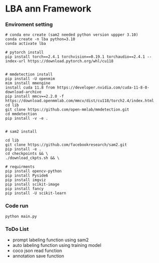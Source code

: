 # LBA ann Framework

### Enviroment setting
```
# conda env create (sam2 needed python version uppper 3.10)
conda create -n lba python=3.10
conda activate lba

# pytorch install
pip install torch==2.4.1 torchvision==0.19.1 torchaudio==2.4.1 --index-url https://download.pytorch.org/whl/cu118


# mmdetection install
pip install -U openmim
mim install mmengine
install cuda 11.8 from https://developer.nvidia.com/cuda-11-8-0-download-archive
pip install mmcv==2.2.0 -f https://download.openmmlab.com/mmcv/dist/cu118/torch2.4/index.html
cd lib
git clone https://github.com/open-mmlab/mmdetection.git
cd mmdetection 
pip install -v -e .


# sam2 install

cd lib
git clone https://github.com/facebookresearch/sam2.git
pip install -e .
cd checkpoints && \
./download_ckpts.sh && \

# requirments
pip install opencv-python
pip install Pyside6
pip install imgviz
pip install scikit-image
pip install fancy
pip install -U scikit-learn

```
### Code run
```
python main.py
```


### ToDo List
- prompt labeling function using sam2
- auto labeling function using training model
- coco json read function
- annotation save function